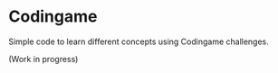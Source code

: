# Codingame
Simple code to learn different concepts using Codingame challenges.

(Work in progress)
